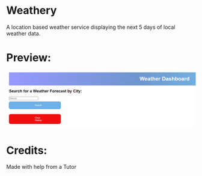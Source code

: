 # Weathery

A location based weather service displaying the next 5 days of local weather data.

# Preview:
![alt text](image.png)

# Credits:
Made with help from a Tutor